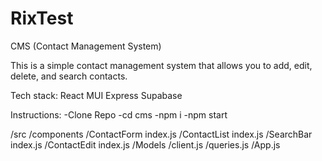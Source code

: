 # RixTest
CMS (Contact Management System)

This is a simple contact management system that allows you to add, edit, delete, and search contacts. 

Tech stack:
React
MUI
Express
Supabase

Instructions: 
-Clone Repo
-cd cms
-npm i
-npm start

/src
  /components
    /ContactForm
     index.js
    /ContactList
     index.js
    /SearchBar
     index.js
    /ContactEdit
     index.js
  /Models
    /client.js
    /queries.js
  /App.js